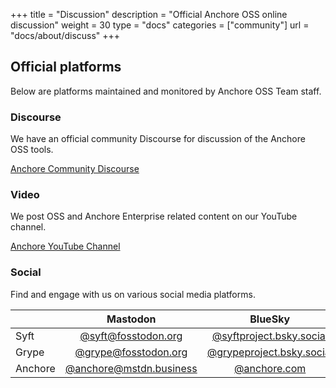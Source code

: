+++
title =  "Discussion"
description = "Official Anchore OSS online discussion"
weight = 30
type = "docs"
categories = ["community"]
url = "docs/about/discuss"
+++

## Official platforms

Below are platforms maintained and monitored by Anchore OSS Team staff.

### Discourse

We have an official community Discourse for discussion of the Anchore OSS tools.

<i class='fab fa-discourse pr-2'></i> [Anchore Community Discourse](https://anchore.com/discourse)

### Video

We post OSS and Anchore Enterprise related content on our YouTube channel.

<i class='fab fa-youtube pr-2'></i> [Anchore YouTube Channel](https://youtube.com/anchore)

### Social

Find and engage with us on various social media platforms.

|         |                          Mastodon                          |                                    BlueSky                                     |                      X                      |
| ------- | :--------------------------------------------------------: | :----------------------------------------------------------------------------: | :-----------------------------------------: |
| Syft    |     [@syft@fosstodon.org](https://fosstodon.org/@syft)     |  [@syftproject.bsky.social](https://bsky.app/profile/syftproject.bsky.social)  |  [@syftproject](https://x.com/syftproject)  |
| Grype   |    [@grype@fosstodon.org](https://fosstodon.org/@grype)    | [@grypeproject.bsky.social](https://bsky.app/profile/grypeproject.bsky.social) | [@grypeproject](https://x.com/grypeproject) |
| Anchore | [@anchore@mstdn.business](https://mstdn.business/@anchore) |              [@anchore.com](https://bsky.app/profile/anchore.com)              |      [@anchore](https://x.com/anchore)      |
